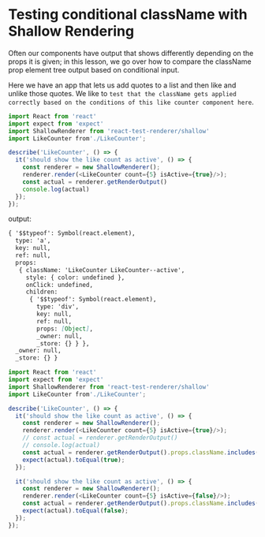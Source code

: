 # Testing conditional className with Shallow Rendering
Often our components have output that shows differently depending on the props it is given; in this lesson, we go over how to compare the className prop element tree output based on conditional input.

Here we have an app that lets us add quotes to a list and then like and unlike those quotes. We like to `test that the className gets applied correctly based on the conditions of this like counter component here`.

```javascript
import React from 'react'
import expect from 'expect'
import ShallowRenderer from 'react-test-renderer/shallow'
import LikeCounter from'./LikeCounter';

describe('LikeCounter', () => {
  it('should show the like count as active', () => {
    const renderer = new ShallowRenderer();
    renderer.render(<LikeCounter count={5} isActive={true}/>);
    const actual = renderer.getRenderOutput()
    console.log(actual)
  });
});
```

output:
```markdown
{ '$$typeof': Symbol(react.element),
  type: 'a',
  key: null,
  ref: null,
  props: 
   { className: 'LikeCounter LikeCounter--active',
     style: { color: undefined },
     onClick: undefined,
     children: 
      { '$$typeof': Symbol(react.element),
        type: 'div',
        key: null,
        ref: null,
        props: [Object],
        _owner: null,
        _store: {} } },
  _owner: null,
  _store: {} }

```

```javascript
import React from 'react'
import expect from 'expect'
import ShallowRenderer from 'react-test-renderer/shallow'
import LikeCounter from'./LikeCounter';

describe('LikeCounter', () => {
  it('should show the like count as active', () => {
    const renderer = new ShallowRenderer();
    renderer.render(<LikeCounter count={5} isActive={true}/>);
    // const actual = renderer.getRenderOutput()
    // console.log(actual)
    const actual = renderer.getRenderOutput().props.className.includes('LikeCounter--active');
    expect(actual).toEqual(true);
  });

  it('should show the like count as active', () => {
    const renderer = new ShallowRenderer();
    renderer.render(<LikeCounter count={5} isActive={false}/>);
    const actual = renderer.getRenderOutput().props.className.includes('LikeCounter--active');
    expect(actual).toEqual(false);
  });
});
```
